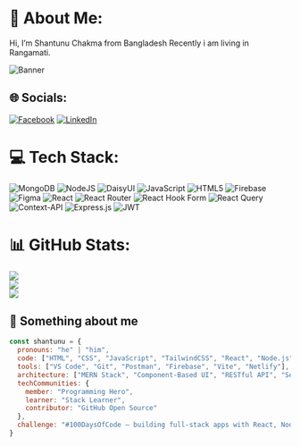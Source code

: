 # 💫 About Me:
Hi, I’m Shantunu Chakma from Bangladesh Recently i am living in Rangamati.

![Banner](https://capsule-render.vercel.app/api?type=rect&color=0d1117&height=180&section=header&text=Shantunu%20Chakma%20👨‍💻&fontColor=ffffff&fontSize=40&desc=Creative%20Front-End%20Developer&descSize=18&descAlign=60)


## 🌐 Socials:
[![Facebook](https://img.shields.io/badge/Facebook-%231877F2.svg?logo=Facebook&logoColor=white)](https://facebook.com/https://www.facebook.com/shantunuc/) [![LinkedIn](https://img.shields.io/badge/LinkedIn-%230077B5.svg?logo=linkedin&logoColor=white)](https://linkedin.com/in/https://www.linkedin.com/in/shantunu-chakma-b10a0b282/) 


# 💻 Tech Stack:
![MongoDB](https://img.shields.io/badge/MongoDB-%234ea94b.svg?style=for-the-badge&logo=mongodb&logoColor=white) ![NodeJS](https://img.shields.io/badge/node.js-6DA55F?style=for-the-badge&logo=node.js&logoColor=white) ![DaisyUI](https://img.shields.io/badge/daisyui-5A0EF8?style=for-the-badge&logo=daisyui&logoColor=white) ![JavaScript](https://img.shields.io/badge/javascript-%23323330.svg?style=for-the-badge&logo=javascript&logoColor=%23F7DF1E) ![HTML5](https://img.shields.io/badge/html5-%23E34F26.svg?style=for-the-badge&logo=html5&logoColor=white) ![Firebase](https://img.shields.io/badge/firebase-%23039BE5.svg?style=for-the-badge&logo=firebase) ![Figma](https://img.shields.io/badge/figma-%23F24E1E.svg?style=for-the-badge&logo=figma&logoColor=white) ![React](https://img.shields.io/badge/react-%2320232a.svg?style=for-the-badge&logo=react&logoColor=%2361DAFB) ![React Router](https://img.shields.io/badge/React_Router-CA4245?style=for-the-badge&logo=react-router&logoColor=white) ![React Hook Form](https://img.shields.io/badge/React%20Hook%20Form-%23EC5990.svg?style=for-the-badge&logo=reacthookform&logoColor=white) ![React Query](https://img.shields.io/badge/-React%20Query-FF4154?style=for-the-badge&logo=react%20query&logoColor=white) ![Context-API](https://img.shields.io/badge/Context--Api-000000?style=for-the-badge&logo=react) ![Express.js](https://img.shields.io/badge/express.js-%23404d59.svg?style=for-the-badge&logo=express&logoColor=%2361DAFB) ![JWT](https://img.shields.io/badge/JWT-black?style=for-the-badge&logo=JSON%20web%20tokens)
# 📊 GitHub Stats:
![](https://github-readme-stats.vercel.app/api?username=ChakmaShantunu&theme=dark&hide_border=true&include_all_commits=false&count_private=false)<br/>
![](https://nirzak-streak-stats.vercel.app/?user=ChakmaShantunu&theme=dark&hide_border=true)<br/>
![](https://github-readme-stats.vercel.app/api/top-langs/?username=ChakmaShantunu&theme=dark&hide_border=true&include_all_commits=false&count_private=false&layout=compact)

## 🧠 Something about me

```js
const shantunu = {
  pronouns: "he" | "him",
  code: ["HTML", "CSS", "JavaScript", "TailwindCSS", "React", "Node.js", "Express.js", "MongoDB"],
  tools: ["VS Code", "Git", "Postman", "Firebase", "Vite", "Netlify"],
  architecture: ["MERN Stack", "Component-Based UI", "RESTful API", "Secure Auth Flow"],
  techCommunities: {
    member: "Programming Hero",
    learner: "Stack Learner",
    contributor: "GitHub Open Source"
  },
  challenge: "#100DaysOfCode — building full-stack apps with React, Node.js & MongoDB"
}
